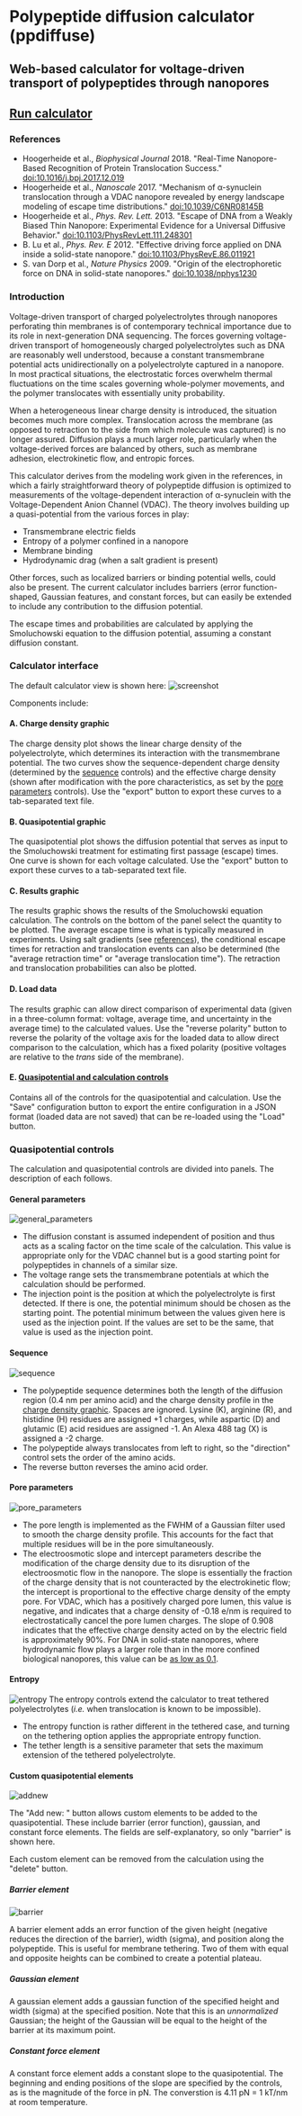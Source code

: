 # Polypeptide diffusion calculator (ppdiffuse)
## Web-based calculator for voltage-driven transport of polypeptides through nanopores

## [Run calculator](./ppdiffuse.html)

### References
+ Hoogerheide et al., *Biophysical Journal* 2018. "Real-Time Nanopore-Based Recognition of Protein Translocation Success." [doi:10.1016/j.bpj.2017.12.019](https://doi.org/10.1016/j.bpj.2017.12.019)
+ Hoogerheide et al., *Nanoscale* 2017. "Mechanism of α-synuclein translocation through a VDAC nanopore revealed by energy landscape modeling of escape time distributions." [doi:10.1039/C6NR08145B](https://doi.org/10.1039/C6NR08145B)
+ Hoogerheide et al., *Phys. Rev. Lett.* 2013. "Escape of DNA from a Weakly Biased Thin Nanopore: Experimental Evidence for a Universal Diffusive Behavior." [doi:10.1103/PhysRevLett.111.248301](https://doi.org/10.1103/PhysRevLett.111.248301)
+ B. Lu et al., *Phys. Rev. E* 2012. "Effective driving force applied on DNA inside a solid-state nanopore." [doi:10.1103/PhysRevE.86.011921](https://doi.org/10.1103/PhysRevE.86.011921)
+ S. van Dorp et al., *Nature Physics* 2009. "Origin of the electrophoretic force on DNA in solid-state nanopores." [doi:10.1038/nphys1230](https://doi.org/10.1038/nphys1230)


### Introduction

Voltage-driven transport of charged polyelectrolytes through nanopores perforating thin membranes is of contemporary technical importance due to its role in next-generation DNA sequencing. The forces governing voltage-driven transport of homogeneously charged polyelectrolytes such as DNA are reasonably well understood, because a constant transmembrane potential acts unidirectionally on a polyelectrolyte captured in a nanopore. In most practical situations, the electrostatic forces overwhelm thermal fluctuations on the time scales governing whole-polymer movements, and the polymer translocates with essentially unity probability.

When a heterogeneous linear charge density is introduced, the situation becomes much more complex. Translocation across the membrane (as opposed to retraction to the side from which molecule was captured) is no longer assured. Diffusion plays a much larger role, particularly when the voltage-derived forces are balanced by others, such as membrane adhesion, electrokinetic flow, and entropic forces.

This calculator derives from the modeling work given in the references, in which a fairly straightforward theory of polypeptide diffusion is optimized to measurements of the voltage-dependent interaction of α-synuclein with the Voltage-Dependent Anion Channel (VDAC). The theory involves building up a quasi-potential from the various forces in play:

+ Transmembrane electric fields
+ Entropy of a polymer confined in a nanopore
+ Membrane binding
+ Hydrodynamic drag (when a salt gradient is present)

Other forces, such as localized barriers or binding potential wells, could also be present. The current calculator includes barriers (error function-shaped, Gaussian features, and constant forces, but can easily be extended to include any contribution to the diffusion potential.

The escape times and probabilities are calculated by applying the Smoluchowski equation to the diffusion potential, assuming a constant diffusion constant.

### Calculator interface

The default calculator view is shown here:
![screenshot](./docs/ppdiffuse_screenshot.jpg)

Components include:
#### A. Charge density graphic 
The charge density plot shows the linear charge density of the polyelectrolyte, which determines its interaction with the transmembrane potential. The two curves show the sequence-dependent charge density (determined by the [sequence](#sequence) controls) and the effective charge density (shown after modification with the pore characteristics, as set by the [pore parameters](#pore-parameters) controls). Use the "export" button to export these curves to a tab-separated text file.

#### B. Quasipotential graphic
The quasipotential plot shows the diffusion potential that serves as input to the Smoluchowski treatment for estimating first passage (escape) times. One curve is shown for each voltage calculated. Use the "export" button to export these curves to a tab-separated text file.

#### C. Results graphic

The results graphic shows the results of the Smoluchowski equation calculation. The controls on the bottom of the panel select the quantity to be plotted. The average escape time is what is typically measured in experiments. Using salt gradients (see [references](#References)), the conditional escape times for retraction and translocation events can also be determined (the "average retraction time" or "average translocation time"). The retraction and translocation probabilities can also be plotted.

#### D. Load data

The results graphic can allow direct comparison of experimental data (given in a three-column format: voltage, average time, and uncertainty in the average time) to the calculated values. Use the "reverse polarity" button to reverse the polarity of the voltage axis for the loaded data to allow direct comparison to the calculation, which has a fixed polarity (positive voltages are relative to the *trans* side of the membrane).

#### E. [Quasipotential and calculation controls](#Quasipotential-controls)

Contains all of the controls for the quasipotential and calculation. Use the "Save" configuration button to export the entire configuration in a JSON format (loaded data are not saved) that can be re-loaded using the "Load" button.

### Quasipotential controls

The calculation and quasipotential controls are divided into panels. The description of each follows.

#### General parameters

![general_parameters](./docs/general_parameters.jpg)
+ The diffusion constant is assumed independent of position and thus acts as a scaling factor on the time scale of the calculation. This value is appropriate only for the VDAC channel but is a good starting point for polypeptides in channels of a similar size.
+ The voltage range sets the transmembrane potentials at which the calculation should be performed.
+ The injection point is the position at which the polyelectrolyte is first detected. If there is one, the potential minimum should be chosen as the starting point. The potential minimum between the values given here is used as the injection point. If the values are set to be the same, that value is used as the injection point.

#### Sequence

![sequence](./docs/sequence.jpg)
+ The polypeptide sequence determines both the length of the diffusion region (0.4 nm per amino acid) and the charge density profile in the [charge density graphic](#A.-Charge-density-graphic). Spaces are ignored. Lysine (K), arginine (R), and histidine (H) residues are assigned +1 charges, while aspartic (D) and glutamic (E) acid residues are assigned -1. An Alexa 488 tag (X) is assigned a -2 charge.
+ The polypeptide always translocates from left to right, so the "direction" control sets the order of the amino acids.
+ The reverse button reverses the amino acid order.

#### Pore parameters
![pore_parameters](./docs/pore_parameters.jpg)
+ The pore length is implemented as the FWHM of a Gaussian filter used to smooth the charge density profile. This accounts for the fact that multiple residues will be in the pore simultaneously.
+ The electroosmotic slope and intercept parameters describe the modification of the charge density due to its disruption of the electroosmotic flow in the nanopore. The slope is essentially the fraction of the charge density that is not counteracted by the electrokinetic flow; the intercept is proportional to the effective charge density of the empty pore. For VDAC, which has a positively charged pore lumen, this value is negative, and indicates that a charge density of -0.18 e/nm is required to electrostatically cancel the pore lumen charges. The slope of 0.908 indicates that the effective charge density acted on by the electric field is approximately 90%. For DNA in solid-state nanopores, where hydrodynamic flow plays a larger role than in the more confined biological nanopores, this value can be [as low as 0.1](https://doi.org/10.1103/PhysRevE.86.011921).

#### Entropy
![entropy](./docs/entropy.jpg)
The entropy controls extend the calculator to treat tethered polyelectrolytes (*i.e.* when translocation is known to be impossible).
+ The entropy function is rather different in the tethered case, and turning on the tethering option applies the appropriate entropy function.
+ The tether length is a sensitive parameter that sets the maximum extension of the tethered polyelectrolyte.

#### Custom quasipotential elements

![addnew](./docs/addnew.jpg)

The "Add new: " button allows custom elements to be added to the quasipotential. These include barrier (error function), gaussian, and constant force elements. The fields are self-explanatory, so only "barrier" is shown here. 

Each custom element can be removed from the calculation using the "delete" button.

##### Barrier element

![barrier](./docs/barrier.jpg)

A barrier element adds an error function of the given height (negative reduces the direction of the barrier), width (sigma), and position along the polypeptide. This is useful for membrane tethering. Two of them with equal and opposite heights can be combined to create a potential plateau.

##### Gaussian element

A gaussian element adds a gaussian function of the specified height and width (sigma) at the specified position. Note that this is an *unnormalized* Gaussian; the height of the Gaussian will be equal to the height of the barrier at its maximum point.

##### Constant force element

A constant force element adds a constant slope to the quasipotential. The beginning and ending positions of the slope are specified by the controls, as is the magnitude of the force in pN. The converstion is 4.11 pN = 1  kT/nm at room temperature.